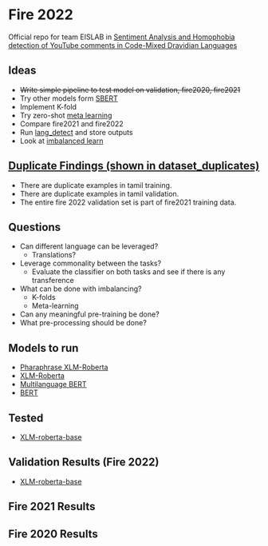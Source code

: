 # Fire 2022

Official repo for team EISLAB in [Sentiment Analysis and Homophobia detection  of YouTube comments in Code-Mixed Dravidian Languages
](https://sites.google.com/view/dravidiancodemix-2022/home?authuser=0)

## Ideas
- ~~Write simple pipeline to test model on validation, fire2020, fire2021~~
- Try other models form [SBERT](https://www.sbert.net/docs/pretrained_models.html)
- Implement K-fold
- Try zero-shot [meta learning](http://learn2learn.net/) 
- Compare fire2021 and fire2022
- Run [lang_detect](https://pypi.org/project/langdetect/) and store outputs
- Look at [imbalanced learn](https://imbalanced-learn.org/stable/)

## [Duplicate Findings (shown in dataset_duplicates)](https://github.com/flippe3/fire_2022/blob/master/task_a/code/dataset_duplicates.ipynb)
- There are duplicate examples in tamil training.
- There are duplicate examples in tamil validation.
- The entire fire 2022 validation set is part of fire2021 training data.

## Questions 
- Can different language can be leveraged?
    - Translations?
- Leverage commonality between the tasks?
    - Evaluate the classifier on both tasks and see if there is any transference
- What can be done with imbalancing?
    - K-folds
    - Meta-learning
- Can any meaningful pre-training be done?
- What pre-processing should be done?

## Models to run
- [Pharaphrase XLM-Roberta](https://huggingface.co/sentence-transformers/paraphrase-xlm-r-multilingual-v1)
- [XLM-Roberta](https://huggingface.co/xlm-roberta-large)
- [Multilanguage BERT](bert-base-multilingual-cased)
- [BERT](https://huggingface.co/bert-base-uncased)

## Tested
- [XLM-roberta-base](https://huggingface.co/xlm-roberta-base)
## Validation Results (Fire 2022)
- [XLM-roberta-base](https://github.com/flippe3/fire_2022/blob/master/task_a/outputs/xlm-roberta-base-tamil)
## Fire 2021 Results

## Fire 2020 Results
